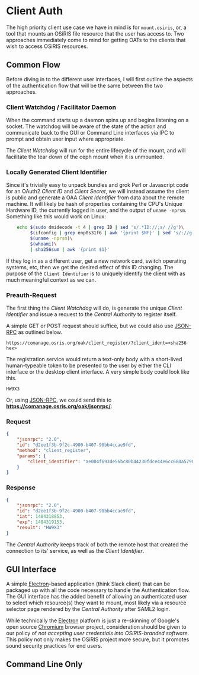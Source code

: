 Client Auth
===========

The high priority client use case we have in mind is for `mount.osiris`, or, a tool that mounts an OSiRIS file resource that the user has access to.  Two approaches immediately come to mind for getting OATs to the clients that wish to access OSiRIS resources.

## Common Flow

Before diving in to the different user interfaces, I will first outline the aspects of the authentication flow that will be the same between the two approaches.

### Client Watchdog / Facilitator Daemon

When the command starts up a daemon spins up and begins listening on a socket.  The watchdog will be aware of the state of the action and communicate back to the GUI or Command Line interfaces via IPC to prompt and obtain user input where appropriate.

The *Client Watchdog* will run for the entire lifecycle of the mount, and will facilitate the tear down of the ceph mount when it is unmounted.

### Locally Generated Client Identifier

Since it's trivially easy to unpack bundles and grok Perl or Javascript code for an OAuth2 *Client ID* and *Client Secret*, we will instead assume the client is public and generate a OAA *Client Identifier* from data about the remote machine.  It will likely be hash of properties containing the CPU's Unique Hardware ID, the currently logged in user, and the output of `uname -nprsm`.  Something like this would work on Linux:

```bash
    echo $(sudo dmidecode -t 4 | grep ID | sed 's/.*ID://;s/ //g')\
         $(ifconfig | grep enp0s31f6 | awk '{print $NF}' | sed 's/://g')\
         $(uname -nprsm)\
         $(whoami)\
         | sha256sum | awk '{print $1}'
```

If they log in as a different user, get a new network card, switch operating systems, etc, then we get the desired effect of this ID changing.  The purpose of the `Client Identifier` is to uniquely identify the client with as much meaningful context as we can.

### Preauth-Request

The first thing the *Client Watchdog* will do, is generate the unique *Client Identifier* and issue a request to the *Central Authority* to register itself.

A simple GET or POST request should suffice, but we could also use [JSON-RPC](http://www.jsonrpc.org/specification) as outlined below.

`https://comanage.osris.org/oak/client_register/?client_ident=<sha256 hex>`

The registration service would return a text-only body with a short-lived human-typeable token to be presented to the user by either the CLI interface or the desktop client interface.  A very simple body could look like this.

`HW9X3`

Or, using [JSON-RPC](http://www.jsonrpc.org/specification), we could send this to **https://comanage.osris.org/oak/jsonrpc/**:

### Request
```json
{
    "jsonrpc": "2.0",
    "id": "d2ee1f3b-9f2c-4900-b407-90bb4ccae9fd",
    "method": "client_register",
    "params": {
        "client_identifier": "ae004f693de56bc80b44230fdce44e6cc680a5790bbd0be6566e42bef8f91c84"
    }
}
```

### Response
```json
{
    "jsonrpc": "2.0",
    "id": "d2ee1f3b-9f2c-4900-b407-90bb4ccae9fd",
    "iat": 1484318853,
    "exp": 1484319153,
    "result": "HW9X3"
}
```

The *Central Authority* keeps track of both the remote host that created the connection to its' service, as well as the *Client Identifier*.

## GUI Interface

A simple [Electron](http://electron.atom.io/)-based application (think Slack client) that can be packaged up with all the code necessary to handle the Authentication flow.  The GUI interface has the added benefit of allowing an authenticated user to select which resource(s) they want to mount, most likely via a resource selector page rendered by the *Central Authority* after SAML2 login.

While technically the [Electron](http://electron.atom.io/) platform is just a re-skinning of Google's open source [Chromium](https://www.chromium.org/) browser project, consideration should be given to our policy of _not accepting user credentials into OSiRIS-branded software_.  This policy not only makes the OSiRIS project more secure, but it promotes sound security practices for end users.

## Command Line Only

